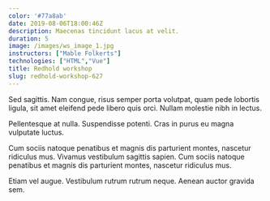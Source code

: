 ```yaml
---
color: '#77a8ab'
date: 2019-08-06T18:00:46Z
description: Maecenas tincidunt lacus at velit.
duration: 5
image: /images/ws_image_1.jpg
instructors: ["Mable Folkerts"]
technologies: ["HTML","Vue"]
title: Redhold workshop
slug: redhold-workshop-627
---
```

Sed sagittis. Nam congue, risus semper porta volutpat, quam pede lobortis ligula, sit amet eleifend pede libero quis orci. Nullam molestie nibh in lectus.

Pellentesque at nulla. Suspendisse potenti. Cras in purus eu magna vulputate luctus.

Cum sociis natoque penatibus et magnis dis parturient montes, nascetur ridiculus mus. Vivamus vestibulum sagittis sapien. Cum sociis natoque penatibus et magnis dis parturient montes, nascetur ridiculus mus.

Etiam vel augue. Vestibulum rutrum rutrum neque. Aenean auctor gravida sem.
